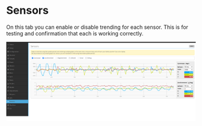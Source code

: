 # Sensors

On this tab you can enable or disable trending for each sensor. This is for testing and confirmation that each is working correctly. 

![Sensors Tab](../img/sensors.png)

